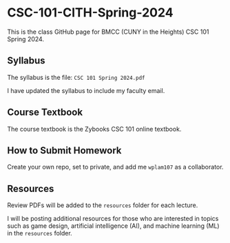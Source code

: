 # CSC-101-CITH-Spring-2024

This is the class GitHub page for BMCC (CUNY in the Heights) CSC 101 Spring 2024.

## Syllabus

The syllabus is the file: `CSC 101 Spring 2024.pdf`

I have updated the syllabus to include my faculty email.

## Course Textbook

The course textbook is the Zybooks CSC 101 online textbook.

## How to Submit Homework

Create your own repo, set to private, and add me `wplam107` as a collaborator.

## Resources

Review PDFs will be added to the `resources` folder for each lecture.

I will be posting additional resources for those who are interested in topics such as game design, artificial intelligence (AI), and machine learning (ML) in the `resources` folder.
